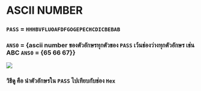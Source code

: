 # ASCII NUMBER

### `PASS` = `HHHBVFLUOAFDFGOGEPECHCDICBEBAB`

### `ANS0` = {ascii number ของตัวอักษรทุกตัวของ `PASS` เว้นช่องว่างทุกตัวอักษร เช่น ABC `ANS0` = {65 66 67}}

<img src = "https://www.vlsifacts.com/wp-content/uploads/2023/02/ASCII-Code.png">

### วิธีดู คือ นำตัวอักษรใน `PASS` ไปเทียบกับช่อง `Hex`